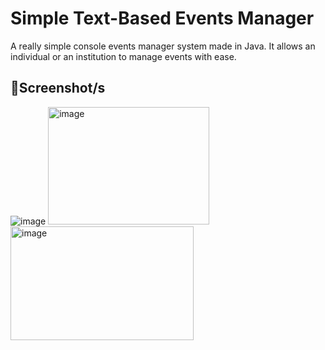 # **Simple Text-Based Events Manager**
A really simple console events manager system made in Java. It allows an individual or an institution to manage events with ease.

## 📸**Screenshot/s**
![image](https://github.com/user-attachments/assets/5e91a249-02fb-43c8-b1ac-0de8fc85626a) <img width="258" height="188" alt="image" src="https://github.com/user-attachments/assets/876b5ed1-1356-451f-baa7-b62253e992cc" /> <img width="293" height="182" alt="image" src="https://github.com/user-attachments/assets/ccecb18c-47bc-4060-8673-f614b5b4ac88" />
